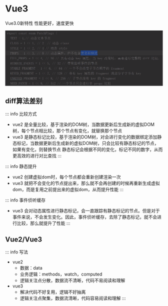 # Vue3

Vue3.0新特性
性能更好，速度更快


![o.png](./assets/vue3-diff.png)

## diff算法差别
::: info 比较方式
- vue2 是全量比较，基于渲染的DOM树，当数据更新后生成新的虚拟DOM树，每个节点相比较，那个节点有变化，就替换那个节点
- vue3 是静态标记比较，基于渲染的DOM树，对会进行变化的数据绑定添加静态标记，当数据更新后生成新的虚拟DOM树，只会比较有静态标记的节点，如果有变化，则替换节点
静态标记会根据不同的变化，标记不同的数字，从而更高效的进行对比查找
:::

::: info 静态提升
- vue2 创建虚拟dom时，每个节点都会重新创建渲染一次
- vue3 就把不会变化的节点提出来，那么就不会再创建的时候再重新生成虚拟dom，而是复用之前提出来的虚拟dom，从而提升性能
:::

::: info 事件侦听缓存
- vue3 会对动态属性进行静态标记，会一直跟踪有静态标记的节点。但是对于事件来说，不会发生变化。因此，事件侦听缓存，去除了静态标记，就不会进行比较，那么就提升了性能
:::

## Vue2/Vue3
::: info 写法
- vue2
  - 数据：data
  - 业务逻辑：methods，watch，computed
  - 逻辑关注点分散，数据流不清晰，代码不易阅读和理解
- vue3
  - 解决代码不好复用，逻辑不好抽离
  - 逻辑关注点聚集，数据流清晰，代码容易阅读和理解
:::

